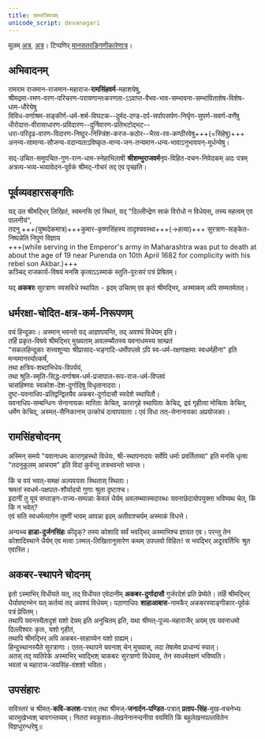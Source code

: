 ```yaml
---
title: सम्भाजिपत्रम्
unicode_script: devanagari
---
```


मूलम् [अत्र](http://vhp.org/wp-content/uploads/2019/11/hindubodh-apr14.pdf), [अत्र](https://pbs.twimg.com/media/EZpeI97XYAAnVPw?format=jpg&name=large)। टिप्पणिर् [मानसतरङ्गिणीकारेणात्र](https://manasataramgini.wordpress.com/2010/04/25/the-scope-of-shivajis-plan-of-svarajya/)।

## अभिवादनम्
रामराम राजमान-राजमान-महाराज-**रामसिंहवर्म**-महाशयेषु,  
श्रीमद्रमा-रमण-वरण-परिचरण-परायणान्तःकरणता-ऽऽवाप्त-वैभव-भाव-सम्भावना-सम्भाविताशेष-विशेष-धाम-धौरेयेषु  
विविध-वर्णाश्रम-सङ्कीर्ण-धर्म-शर्म-विघटक--दुर्मद-दण्ड-दर्प-सर्पापसर्पण-निर्घृण-सुपर्ण-सवर्ण-वर्णेषु  
धीरोदात्त-वीरासाधारण-प्रविदारण--दुर्निवारण-प्रतिभटोद्भट--  
धरा-परिदृढ-वारण-विदारण-निष्ठुर-निस्त्रिंश-करज-कठोर--भैरव-रव-कण्ठीरवेषु+++(=सिंहेषु)+++  
अनन्य-सामान्य-सौजन्य-वदान्यताऽविष्कृत-मान्य-जन-तन्यमान-धन्य-भावाऽनुभावयन्-मूर्धन्येषु।  

सद्-उचित-समुपचित-गुण-रत्न-धाम-स्नेहाभिलाषी **श्रीशम्भुराजवर्म**नृप-विहित-वचन-निवेदकम् अदः पत्रम् अत्रत्य-भव्य-भव्यावेदन-पूर्वकं श्रीमद्-गोचरं तद् एव पृच्छति।  

## पूर्वव्यवहारसङ्गतिः
यद् उत श्रीमद्भिर् लिखितं, स्वमनसि एवं स्थितं, यद् "दिल्लीन्द्रेण साकं विरोधो न विधेयस्, तस्य महत्वम् एव पालनीयं",  
तदनु +++(युष्मदेकमात्र)+++कुमार-कृष्णसिंहस्य तादृश्यवस्था+++(→हत्या)+++ सुरत्राण-सङ्केत-निष्पन्नेति निपुणं विज्ञाय  
+++(while serving in the Emperor's army in Maharashtra was put to death at about the age of 19 near Purenda on 10th April 1682 for complicity with his rebel son Akbar.)+++  
कञ्चिद् राजकार्य-विषयं मनसि कृत्वाऽऽस्माकं स्तुति-पुरःसरं पत्रं प्रेषितम्।

यद् **अकबरः** सुरत्राणः स्वसविधे स्थापितः - इदम् उचितम् एव कृतं श्रीमद्भिर्, अस्माकम् अपि सम्मतमेतत्।  

## धर्मरक्षा-चोदित-क्षत्र-कर्म-निरूपणम्
वयं हिन्दूकाः। अस्मान् भवन्तो यद् आज्ञापयन्ति, तद् अवश्यं विधेयम् इति।  
तर्हि प्रकृत-विषये श्रीमद्भिर् मुख्यताम् अवलम्ब्यैतस्य यवनाधमस्य साम्प्रतं  
"सकलहिन्दूकाः सत्त्वशून्याः श्रीप्रासाद-भङ्गादि-धर्मोपप्लवे ऽपि स्व-धर्म-रक्षणाक्षमाः स्वधर्महीना" इति मन्यमानस्योत्कर्षं,  
तथा क्षत्रिय-शब्दाभिधेय-विपर्ययं,  
तथा श्रुति-स्मृति-सिद्ध-वर्णाश्रम-धर्म-प्रजापाल-रूप-राज-धर्म-विप्लवं  
चासहिष्णवः स्वकोश-देश-दुर्गादिषु विधृतानादराः।  
दुष्ट-यवनाधिप-प्रतिद्वन्द्वितयैव अकबर-दुर्गादासौ स्वदेशे स्थापितौ।  
यवनाधिप-सम्बन्धिनः सेनानायकः मारिताः केचित्, कारागृहे स्थापिताः केचिद्, द्रवं गृहीत्वा मोचिताः केचित्, धर्मेण केचिद्, अस्मत्-सैनिकानाम् उत्कोचं दत्वापयाताः। एवं विधा तत्-सेनानायका अप्रयोजकाः।  

## रामसिंहचोदनम्
अस्मिन् समये "यवानाधमः कारागृहस्थो विधेयः, श्री-स्थापनादयः सर्वेपि धर्माः प्रवर्तितव्या" इति मनसि धृत्वा "तदनुकूलम् आचराम" इति विदां कुर्वन्तु तत्रभवन्तो भवन्तः।

किं च वयं भवत्-समक्षं अल्पवयसः स्थितास् स्थिताः।  
श्रमतां स्वधर्म-पक्षपात-शौर्यादयो गुणाः श्रुता दृष्टाश्च।  
इदानीं तु यूयं सप्ताङ्ग-राज्य-सम्पन्नाः केवलं धैर्यम् अवलम्ब्यास्मदारब्धः यवनाछेदायोपयुक्ता भविष्यथ चेत्, किं किं न भवेत्?  
एवं सति स्वधर्मत्यागेन तूष्णीं भावम् आपन्ना इदम् अतीवाश्चर्यम् अस्माकं विधत्ते।

अन्यच्च **हाडा-दुर्जनसिंहः** कीदृक्? तस्य कोशादि सर्वं भवद्भिर् अस्माभिश्च ज्ञायत एव। परन्तु तेन कोशादिस्थाने धैर्यम् एव मत्वा ऽस्मल्-लिखितानुसारेण कथम् उपप्लवो विहितः! स भवद्भिर् अदूरवर्तिभिः श्रुत एवास्ति।

## अकबर-स्थापने चोदनम्
इतो ऽस्माभिर् विधीयते यत्, तद् विधीयत एवेदानीम् **अकबर-दुर्गादासौ** गुर्जरदेशं प्रति प्रेष्येते। तर्हि श्रीमद्भिर् धैर्यावष्टम्भेन यत् कर्तव्यं तद् अवश्यं विधेयम्। पठाणाधिपः **शाहाआबास**-नामकैर् अकबरस्याङ्गीकार-पूर्वकं पत्रं प्रेपितम्।  
तथापि यवनस्यैतादृशं यशो देयम् इति अनुचितम् इति, यथा श्रीमत्-पूज्य-महाराजैर् अयम् एव यवनाधमो दिल्लीश्वरः कृतः, यशो गृहीतं,  
तथापि श्रीमद्भिर् अपि अकबर-साहाय्येन यशो ग्राह्यम्।  
हिन्दुस्थानस्यैते सुरत्राणाः। एतत्-स्थापने यवनाश् चेन् मुख्यास्, तदा तेषामेव प्राधान्यं स्यात्।  
अतस् तद् व्यतिरेके अस्माभिर् भवद्भिश् चाकबरः सुरत्राणो विधेयस्, तेन स्वधर्मरक्षणं भविष्यति।  
भवतां च महाराज-जयसिंह-वंशशो भविता।

## उपसंहारः
सविस्तरं च श्रीमत्-**कवि-कलश**-पत्रात् तथा श्रीमज्-**जनार्दन-पण्डित**-पत्रात् **प्रताप-सिंह**-मुख-वचनेभ्यः चारमुखेभ्यश् चावगन्तव्यम्। नितरां स्वकुशल-लेखनेनानन्दनीया वयमिति किं बहुलेखनपल्लवितेन विज्ञधुरन्धरेषु॥